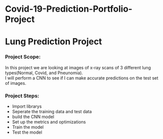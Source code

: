 # Covid-19-Prediction-Portfolio-Project

# Lung Prediction Project

### Project Scope:
In this project we are looking at images of x-ray scans of 3 different lung types(Normal, Covid, and Pneunomia).   
I will perform a CNN to see if I can make accurate predictions on the test set of images. 

### Project Steps:
- Import librarys 
- Seperate the training data and test data
- build the CNN model 
- Set up the metrics and optimizations 
- Train the model 
- Test the model
